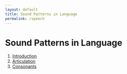 ```yaml
---
layout: default
title: Sound Patterns in Language
permalink: /speech
---
```


# Sound Patterns in Language

1. [Introduction](/notes-blog/speech/ch1)
2. [Articulation](/notes-blog/speech/ch2)
3. [Consonants](/notes-blog/speech/ch3)